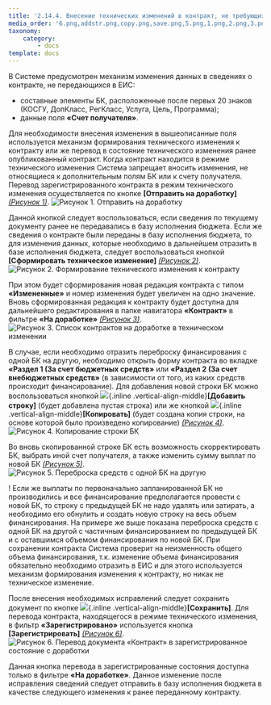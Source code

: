 ```yaml
---
title: '2.14.4. Внесение технических изменений в контракт, не требующих отправку в ЕИС'
media_order: '6.png,addstr.png,copy.png,save.png,5.png,1.png,2.png,3.png,4.png'
taxonomy:
    category:
        - docs
template: docs
---
```


В Системе предусмотрен механизм изменения данных в сведениях о контракте, не передающихся в ЕИС:
* составные элементы БК, расположенные после первых 20 знаков (КОСГУ, ДопКласс, РегКласс, Услуга, Цель, Программа);
* данные поля **«Счет получателя»**.

Для необходимости внесения изменения в вышеописанные поля используется механизм формирования технического изменения к контракту или же перевод в состояние технического изменения ранее опубликованный контракт. Когда контракт находится в режиме технического изменения Система запрещает вносить изменения, не относящиеся к дополнительным полям БК или к счету получателя.
Перевод зарегистрированного контракта в режим технического изменения осуществляется по кнопке **[Отправить на доработку]** *[(Рисунок 1)](#ris-01)*. 
 ![Рисунок 1. Отправить на доработку](1.png?id=ris-01)

Данной кнопкой следует воспользоваться, если сведения по текущему документу ранее не передавались в базу исполнения бюджета. 
Если же сведения о контракте были переданы в базу исполнения бюджета, то для изменения данных, которые необходимо в дальнейшем отразить в базе исполнения бюджета, следует воспользоваться кнопкой **[Сформировать техническое изменение]** *[(Рисунок 2)](#ris-02)*.
 ![Рисунок 2. Формирование технического изменения к контракту](2.png?id=ris-02)

При этом будет сформирования новая редакция контракта с типом **«Измененные»** и номер изменения будет увеличен на одно значение. Вновь сформированная редакция к контракту будет доступна для дальнейшего редактирования в папке навигатора **«Контракт»** в фильтре **«На доработке»** *[(Рисунок 3)](#ris-03)*.
 ![Рисунок 3. Список контрактов на доработке в техническом изменении](3.png?id=ris-03)

В случае, если необходимо отразить переброску финансирования с одной БК на другую, необходимо открыть форму контракта во вкладке **«Раздел 1 (За счет бюджетных средств»** или **«Раздел 2 (За счет внебюджетных средств»** (в зависимости от того, из каких средств происходит финансирование). Для добавления новой строки БК можно воспользоваться кнопкой ![](addstr.png){.inline .vertical-align-middle}**[Добавить строку]** (будет добавлена пустая строка) или же кнопкой ![](copy.png){.inline .vertical-align-middle}**[Копировать]** (будет создана копия строки, на основе которой было произведено копирование) *[(Рисунок 4)](#ris-04)*.
 ![Рисунок 4. Копирование строки БК](4.png?id=ris-04)

Во вновь скопированной строке БК есть возможность скорректировать БК, выбрать иной счет получателя, а также изменить сумму выплат по новой БК *[(Рисунок 5)](#ris-05)*.
 ![Рисунок 5. Переброска средств с одной БК на другую](5.png?id=ris-05)

! Если же выплаты по первоначально запланированной БК не производились и все финансирование предполагается провести с новой БК, то строку с предыдущей БК не надо удалять или затирать, а необходимо его обнулить и создать новую строку на весь объем финансирования. На примере же выше показана переброска средств с одной БК на другой с частичным финансированием по предыдущей БК и с оставшимся объемом финансирования по новой БК. При сохранении контракта Система проверит на неизменность общего объема финансирования, т.к. изменение объема финансирования обязательно необходимо отразить в ЕИС и для этого используется механизм формирования изменения к контракту, но никак не техническое изменение.

После внесения необходимых исправлений следует сохранить документ по кнопке ![](save.png){.inline .vertical-align-middle}**[Сохранить]**.
Для перевода контракта, находящегося в режиме технического изменения, в фильтр **«Зарегистрировано»** используется кнопка **[Зарегистрировать]** *[(Рисунок 6)](#ris-06)*. 
 ![Рисунок 6. Перевод документа «Контракт» в зарегистрированное состояние с доработки](6.png?id=ris-06)

Данная кнопка перевода в зарегистрированные состояния доступна только в фильтре **«На доработке»**. Данное изменение после исправления сведений следует отправить в базу исполнения бюджета в качестве следующего изменения к ранее переданному контракту.